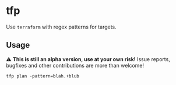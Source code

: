 # tfp

Use `terraform` with regex patterns for targets.

## Usage

:warning: **This is still an alpha version, use at your own risk!** Issue reports, bugfixes and other contributions are more than welcome!

```
tfp plan -pattern=blah.+blub
```
